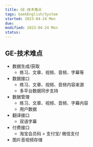 ```yaml
---
title: GE-技术难点
tags: GeekEnglish/System
started: 2023-04-24 Mon
due: 
modified: 2023-04-24 Mon
status: 
---
```

## GE-技术难点
- 数据生成/获取
	- 练习、文章、视频、音频、字幕等
- 数据接口
	- 练习、文章、视频、音频内容来源
	- 多平台数据同步支持
- 数据管理
	- 练习、文章、视频、音频、字幕内容
	- 用户数据
- 翻译接口
	- 双语字幕
- 付费接口
	- 淘宝会员码 > 支付宝/ 微信支付
- 图片音视频存储